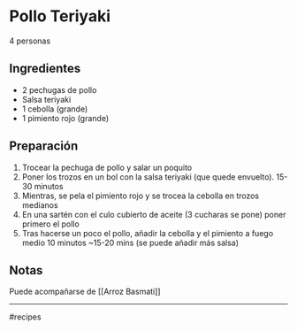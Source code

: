 # Pollo Teriyaki
4 personas
## Ingredientes
- 2 pechugas de pollo 
- Salsa teriyaki
- 1 cebolla (grande)
- 1 pimiento rojo (grande)
## Preparación
1. Trocear la pechuga de pollo y salar un poquito
2. Poner los trozos en un bol con la salsa teriyaki (que quede envuelto).
	15-30 minutos 
3. Mientras, se pela el pimiento rojo y se trocea la cebolla
	en trozos medianos
4. En una sartén con el culo cubierto de aceite (3 cucharas se pone)
	poner primero el pollo 
5. Tras hacerse un poco el pollo, añadir la cebolla y el pimiento a fuego medio 10 minutos  ~15-20 mins (se puede añadir más salsa)

## Notas
Puede acompañarse de [[Arroz Basmati]]

- - - 
#recipes 